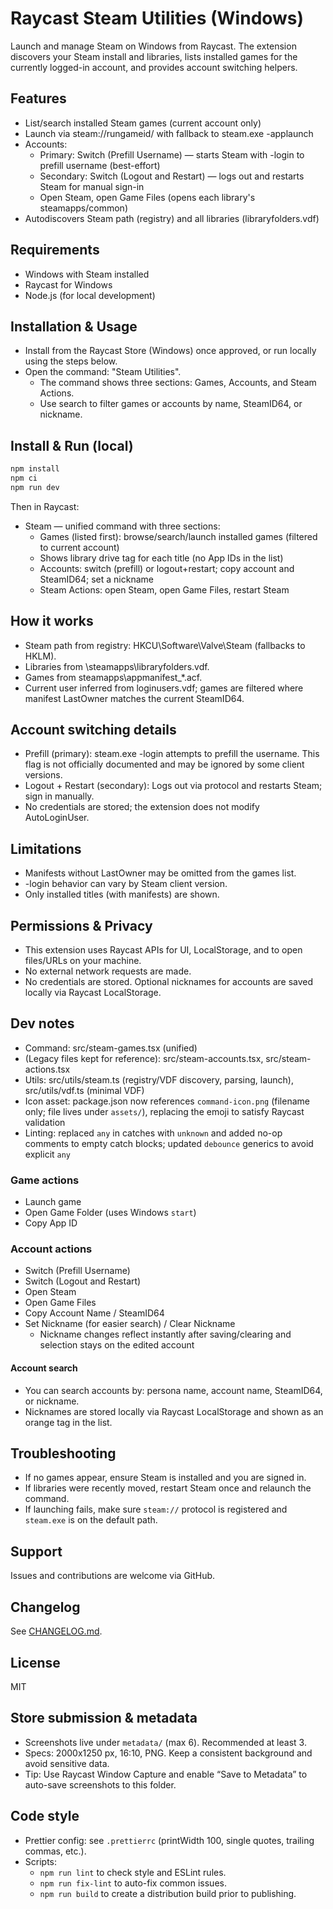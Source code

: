 # Raycast Steam Utilities (Windows)
Launch and manage Steam on Windows from Raycast. The extension discovers your Steam install and libraries, lists installed games for the currently logged-in account, and provides account switching helpers.

## Features
- List/search installed Steam games (current account only)
- Launch via steam://rungameid/<appid> with fallback to steam.exe -applaunch <appid>
- Accounts:
  - Primary: Switch (Prefill Username) — starts Steam with -login <account> to prefill username (best-effort)
  - Secondary: Switch (Logout and Restart) — logs out and restarts Steam for manual sign-in
  - Open Steam, open Game Files (opens each library's steamapps/common)
- Autodiscovers Steam path (registry) and all libraries (libraryfolders.vdf)

## Requirements
- Windows with Steam installed
- Raycast for Windows
- Node.js (for local development)

## Installation & Usage
- Install from the Raycast Store (Windows) once approved, or run locally using the steps below.
- Open the command: "Steam Utilities".
  - The command shows three sections: Games, Accounts, and Steam Actions.
  - Use search to filter games or accounts by name, SteamID64, or nickname.

## Install & Run (local)
```bash
npm install
npm ci
npm run dev
```

Then in Raycast:
- Steam — unified command with three sections:
  - Games (listed first): browse/search/launch installed games (filtered to current account)
  - Shows library drive tag for each title (no App IDs in the list)
  - Accounts: switch (prefill) or logout+restart; copy account and SteamID64; set a nickname
  - Steam Actions: open Steam, open Game Files, restart Steam

## How it works
- Steam path from registry: HKCU\Software\Valve\Steam (fallbacks to HKLM).
- Libraries from <Steam>\steamapps\libraryfolders.vdf.
- Games from steamapps\appmanifest_*.acf.
- Current user inferred from loginusers.vdf; games are filtered where manifest LastOwner matches the current SteamID64.

## Account switching details
- Prefill (primary): steam.exe -login <account> attempts to prefill the username. This flag is not officially documented and may be ignored by some client versions.
- Logout + Restart (secondary): Logs out via protocol and restarts Steam; sign in manually.
- No credentials are stored; the extension does not modify AutoLoginUser.

## Limitations
- Manifests without LastOwner may be omitted from the games list.
- -login behavior can vary by Steam client version.
- Only installed titles (with manifests) are shown.

## Permissions & Privacy
- This extension uses Raycast APIs for UI, LocalStorage, and to open files/URLs on your machine.
- No external network requests are made.
- No credentials are stored. Optional nicknames for accounts are saved locally via Raycast LocalStorage.

## Dev notes
- Command: src/steam-games.tsx (unified)
- (Legacy files kept for reference): src/steam-accounts.tsx, src/steam-actions.tsx
- Utils: src/utils/steam.ts (registry/VDF discovery, parsing, launch), src/utils/vdf.ts (minimal VDF)
 - Icon asset: package.json now references `command-icon.png` (filename only; file lives under `assets/`), replacing the emoji to satisfy Raycast validation
 - Linting: replaced `any` in catches with `unknown` and added no-op comments to empty catch blocks; updated `debounce` generics to avoid explicit `any`

### Game actions
- Launch game
- Open Game Folder (uses Windows `start`)
- Copy App ID

### Account actions
- Switch (Prefill Username)
- Switch (Logout and Restart)
- Open Steam
- Open Game Files
- Copy Account Name / SteamID64
- Set Nickname (for easier search) / Clear Nickname
  - Nickname changes reflect instantly after saving/clearing and selection stays on the edited account

#### Account search
- You can search accounts by: persona name, account name, SteamID64, or nickname.
- Nicknames are stored locally via Raycast LocalStorage and shown as an orange tag in the list.

## Troubleshooting
- If no games appear, ensure Steam is installed and you are signed in.
- If libraries were recently moved, restart Steam once and relaunch the command.
- If launching fails, make sure `steam://` protocol is registered and `steam.exe` is on the default path.

## Support
Issues and contributions are welcome via GitHub.

## Changelog
See [CHANGELOG.md](./CHANGELOG.md).

## License
MIT

## Store submission & metadata
- Screenshots live under `metadata/` (max 6). Recommended at least 3.
- Specs: 2000x1250 px, 16:10, PNG. Keep a consistent background and avoid sensitive data.
- Tip: Use Raycast Window Capture and enable “Save to Metadata” to auto-save screenshots to this folder.

## Code style
- Prettier config: see `.prettierrc` (printWidth 100, single quotes, trailing commas, etc.).
- Scripts:
  - `npm run lint` to check style and ESLint rules.
  - `npm run fix-lint` to auto-fix common issues.
  - `npm run build` to create a distribution build prior to publishing.
